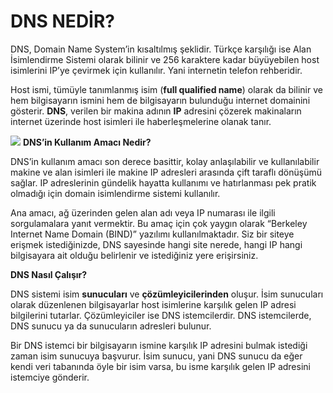 # DNS NEDİR?

DNS, Domain Name System’in kısaltılmış şeklidir. Türkçe karşılığı ise Alan İsimlendirme Sistemi olarak bilinir ve 256 karaktere kadar büyüyebilen host isimlerini IP’ye çevirmek için kullanılır. Yani internetin telefon rehberidir.

Host ismi, tümüyle tanımlanmış isim (**full qualified name**) olarak da bilinir ve hem bilgisayarın ismini hem de bilgisayarın bulunduğu internet domainini gösterir. **DNS**, verilen bir makina adının **IP** adresini çözerek makinaların internet üzerinde host isimleri ile haberleşmelerine olanak tanır.

![](https://lh3.googleusercontent.com/rlRZM1FQaFjZ_VMEsvZeKoa0IU2J9RAzgIK00iZXal6-_U-r_Jf_i0vPU2eWKQ6-woVq83HzhxsF)
**DNS’in Kullanım Amacı Nedir?**

DNS’in kullanım amacı son derece basittir, kolay anlaşılabilir ve kullanılabilir makine ve alan isimleri ile makine IP adresleri arasında çift taraflı dönüşümü sağlar. IP adreslerinin gündelik hayatta kullanımı ve hatırlanması pek pratik olmadığı için domain isimlendirme sistemi kullanılır.

Ana amacı, ağ üzerinden gelen alan adı veya IP numarası ile ilgili sorgulamalara yanıt vermektir. Bu amaç için çok yaygın olarak “Berkeley Internet Name Domain (BIND)” yazılımı kullanılmaktadır. Siz bir siteye erişmek istediğinizde, DNS sayesinde hangi site nerede, hangi IP hangi bilgisayara ait olduğu belirlenir ve istediğiniz yere erişirsiniz.

**DNS Nasıl Çalışır?**

DNS sistemi isim **sunucuları** ve **çözümleyicilerinden** oluşur. İsim sunucuları olarak düzenlenen bilgisayarlar host isimlerine karşılık gelen IP adresi bilgilerini tutarlar. Çözümleyiciler ise DNS istemcilerdir. DNS istemcilerde, DNS sunucu ya da sunucuların adresleri bulunur.

Bir DNS istemci bir bilgisayarın ismine karşılık IP adresini bulmak istediği zaman isim sunucuya başvurur. İsim sunucu, yani DNS sunucu da eğer kendi veri tabanında öyle bir isim varsa, bu isme karşılık gelen IP adresini istemciye gönderir.
